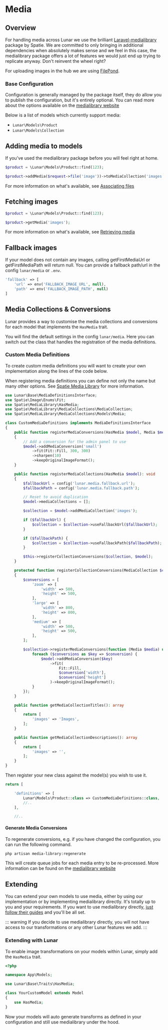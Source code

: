 # Media

## Overview

For handling media across Lunar we use the brilliant [Laravel-medialibrary](https://spatie.be/docs/laravel-medialibrary) package by Spatie. We are committed to 
only bringing in additional dependencies when absolutely makes sense and we feel in this case, the medialibrary package 
offers a lot of features we would just end up trying to replicate anyway. Don't reinvent the wheel right?

For uploading images in the hub we are using [FilePond](https://pqina.nl).

### Base Configuration

Configuration is generally managed by the package itself, they do allow you to publish the configuration, but it's 
entirely optional. You can read more about the options available on the [medialibrary website](https://spatie.be/docs/laravel-medialibrary/v9/installation-setup)

Below is a list of models which currently support media:

- `Lunar\Models\Product`
- `Lunar\Models\Collection`

## Adding media to models

If you've used the medialibrary package before you will feel right at home.

```php
$product = \Lunar\Models\Product::find(123);

$product->addMedia($request->file('image'))->toMediaCollection('images');
```

For more information on what's available, see [Associating files](https://spatie.be/docs/laravel-medialibrary/v9/basic-usage/associating-files)

## Fetching images

```php
$product = \Lunar\Models\Product::find(123);

$product->getMedia('images');
```
For more information on what's available, see [Retrieving media](https://spatie.be/docs/laravel-medialibrary/v9/basic-usage/retrieving-media)

## Fallback images
If your model does not contain any images, calling getFirstMediaUrl or getFirstMediaPath will return null. You can 
provide a fallback path/url in the config `lunar/media` or `.env`.
```php
'fallback' => [
    'url' => env('FALLBACK_IMAGE_URL', null),
    'path' => env('FALLBACK_IMAGE_PATH', null)
]
```

## Media Collections & Conversions

Lunar provides a way to customise the media collections and conversions for each model that implements the `HasMedia` 
trait. 

You will find the default settings in the config `lunar/media`. Here you can switch out the class that handles the 
registration of the media definitions. 

### Custom Media Definitions

To create custom media definitions you will want to create your own implementation along the lines of the code below.

When registering media definitions you can define not only the name but many other options.
See [Spatie Media Library](https://spatie.be/docs/laravel-medialibrary/v10/working-with-media-collections/defining-media-collections) for more information.

```php
use Lunar\Base\MediaDefinitionsInterface;
use Spatie\Image\Enums\Fit;
use Spatie\MediaLibrary\HasMedia;
use Spatie\MediaLibrary\MediaCollections\MediaCollection;
use Spatie\MediaLibrary\MediaCollections\Models\Media;

class CustomMediaDefinitions implements MediaDefinitionsInterface
{
    public function registerMediaConversions(HasMedia $model, Media $media = null): void
    {
        // Add a conversion for the admin panel to use
        $model->addMediaConversion('small')
            ->fit(Fit::Fill, 300, 300)
            ->sharpen(10)
            ->keepOriginalImageFormat();
    }

    public function registerMediaCollections(HasMedia $model): void
    {
        $fallbackUrl = config('lunar.media.fallback.url');
        $fallbackPath = config('lunar.media.fallback.path');

        // Reset to avoid duplication
        $model->mediaCollections = [];

        $collection = $model->addMediaCollection('images');

        if ($fallbackUrl) {
            $collection = $collection->useFallbackUrl($fallbackUrl);
        }

        if ($fallbackPath) {
            $collection = $collection->useFallbackPath($fallbackPath);
        }

        $this->registerCollectionConversions($collection, $model);
    }

    protected function registerCollectionConversions(MediaCollection $collection, HasMedia $model): void
    {
        $conversions = [
            'zoom' => [
                'width' => 500,
                'height' => 500,
            ],
            'large' => [
                'width' => 800,
                'height' => 800,
            ],
            'medium' => [
                'width' => 500,
                'height' => 500,
            ],
        ];

        $collection->registerMediaConversions(function (Media $media) use ($model, $conversions) {
            foreach ($conversions as $key => $conversion) {
                $model->addMediaConversion($key)
                    ->fit(
                        Fit::Fill,
                        $conversion['width'],
                        $conversion['height']
                    )->keepOriginalImageFormat();
            }
        });
    }

    public function getMediaCollectionTitles(): array
    {
        return [
            'images' => 'Images',
        ];
    }

    public function getMediaCollectionDescriptions(): array
    {
        return [
            'images' => '',
        ];
    }
}
```
Then register your new class against the model(s) you wish to use it.

```php
return [

    'definitions' => [
        Lunar\Models\Product::class => CustomMediaDefinitions::class,
        //..
    ],

    //..
```

#### Generate Media Conversions

To regenerate conversions, e.g. if you have changed the configuration, you can run the following command.

```sh
php artisan media-library:regenerate
```

This will create queue jobs for each media entry to be re-processed. More information can be found on the 
[medialibrary website](https://spatie.be/docs/laravel-medialibrary/v9/converting-images/regenerating-images)


## Extending

You can extend your own models to use media, either by using our implementation or by implementing medialibrary 
directly. It's totally up to you and your requirements. If you want to use medialibrary directly, 
[just follow their guides](https://spatie.be/docs/laravel-medialibrary/v9/basic-usage/preparing-your-model) and you'll be all set.

::: warning
If you decide to use medialibrary directly, you will not have access to our transformations or any other Lunar features 
we add.
:::

### Extending with Lunar

To enable image transformations on your models within Lunar, simply add the `HasMedia` trait.

```php
<?php

namespace App\Models;

use Lunar\Base\Traits\HasMedia;

class YourCustomModel extends Model
{
    use HasMedia;
}
```

Now your models will auto generate transforms as defined in your configuration and still use medialibrary under the hood.
